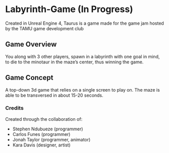 # Labyrinth-Game (In Progress)
Created in Unreal Engine 4, Taurus is a game made for the game jam hosted by the TAMU game development club

## Game Overview
You along with 3 other players, spawn in a labyrinth with one goal in mind, to die to the minotaur in the maze’s center, thus winning the game.

## Game Concept
A top-down 3d game that relies on a single screen to play on. The maze is able to be transversed in about 15-20 seconds.

### Credits
Created through the collaboration of:
- Stephen Ndubueze (programmer)
- Carlos Funes (programmer)
- Jonah Taylor (programmer, animator)
- Kara Davis (designer, artist)
